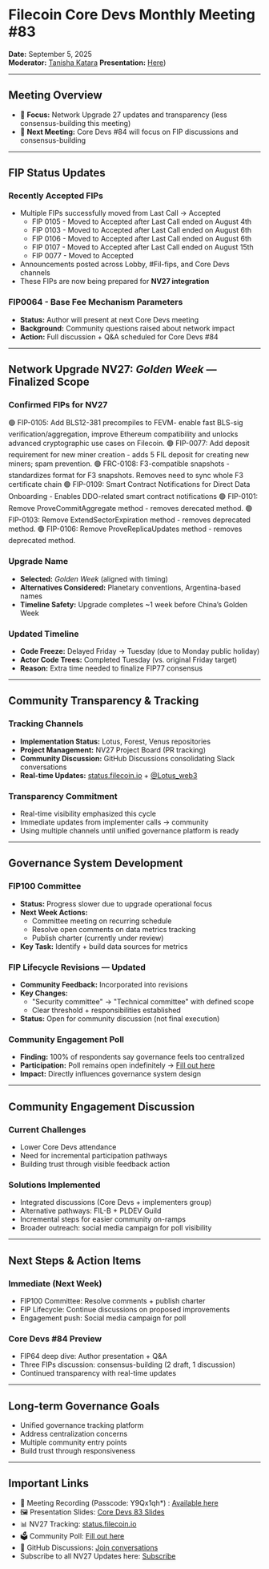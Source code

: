 # Filecoin Core Devs Monthly Meeting #83  
**Date:** September 5, 2025  
**Moderator:** [Tanisha Katara](www.tanishakatara.com)
**Presentation:** [Here](https://docs.google.com/presentation/d/10mtgnrvE1_l0Bl07nQgH1f4ngHTps8sFoPiuOxYiEvs/edit?slide=id.g37bad0ebf69_0_15#slide=id.g37bad0ebf69_0_15))

---

## Meeting Overview
- 🎯 **Focus:** Network Upgrade 27 updates and transparency (less consensus-building this meeting)  
- 📅 **Next Meeting:** Core Devs #84 will focus on FIP discussions and consensus-building  

---

## FIP Status Updates

### Recently Accepted FIPs
- Multiple FIPs successfully moved from Last Call → Accepted
  - FIP 0105 - Moved to Accepted after Last Call ended on August 4th
  - FIP 0103 - Moved to Accepted after Last Call ended on August 6th
  - FIP 0106 - Moved to Accepted after Last Call ended on August 6th
  - FIP 0107 - Moved to Accepted after Last Call ended on August 15th
  - FIP 0077 - Moved to Accepted 
- Announcements posted across Lobby, #Fil-fips, and Core Devs channels  
- These FIPs are now being prepared for **NV27 integration**  

### FIP0064 - Base Fee Mechanism Parameters
- **Status:** Author will present at next Core Devs meeting  
- **Background:** Community questions raised about network impact  
- **Action:** Full discussion + Q&A scheduled for Core Devs #84  

---

## Network Upgrade NV27: *Golden Week* — Finalized Scope

### Confirmed FIPs for NV27
🟢 FIP-0105: Add BLS12-381 precompiles to FEVM- enable fast BLS-sig verification/aggregation, improve Ethereum compatibility and unlocks advanced cryptographic use cases on Filecoin.
🟢 FIP-0077: Add deposit requirement for new miner creation - adds 5 FIL deposit for creating new miners; spam prevention. 
🟢 FRC-0108: F3-compatible snapshots - standardizes format for F3 snapshots. Removes need to sync whole F3 certificate chain
🟢 FIP-0109: Smart Contract Notifications for Direct Data Onboarding - Enables DDO-related smart contract notifications
🟢 FIP-0101: Remove ProveCommitAggregate method - removes derecated method.
🟢 FIP-0103: Remove ExtendSectorExpiration method - removes deprecated method.
🟢 FIP-0106: Remove ProveReplicaUpdates method - removes deprecated method.

### Upgrade Name
- **Selected:** *Golden Week* (aligned with timing)  
- **Alternatives Considered:** Planetary conventions, Argentina-based names  
- **Timeline Safety:** Upgrade completes ~1 week before China’s Golden Week  

### Updated Timeline
- **Code Freeze:** Delayed Friday → Tuesday (due to Monday public holiday)  
- **Actor Code Trees:** Completed Tuesday (vs. original Friday target)  
- **Reason:** Extra time needed to finalize FIP77 consensus  

---

## Community Transparency & Tracking

### Tracking Channels
- **Implementation Status:** Lotus, Forest, Venus repositories  
- **Project Management:** NV27 Project Board (PR tracking)  
- **Community Discussion:** GitHub Discussions consolidating Slack conversations  
- **Real-time Updates:** [status.filecoin.io](https://status.filecoin.io) + [@Lotus_web3](https://twitter.com/Lotus_web3)  

### Transparency Commitment
- Real-time visibility emphasized this cycle  
- Immediate updates from implementer calls → community  
- Using multiple channels until unified governance platform is ready  

---

## Governance System Development

### FIP100 Committee
- **Status:** Progress slower due to upgrade operational focus  
- **Next Week Actions:**  
  - Committee meeting on recurring schedule  
  - Resolve open comments on data metrics tracking  
  - Publish charter (currently under review)  
- **Key Task:** Identify + build data sources for metrics  

### FIP Lifecycle Revisions — Updated
- **Community Feedback:** Incorporated into revisions  
- **Key Changes:**  
  - "Security committee" → "Technical committee" with defined scope  
  - Clear threshold + responsibilities established  
- **Status:** Open for community discussion (not final execution)  

### Community Engagement Poll
- **Finding:** 100% of respondents say governance feels too centralized  
- **Participation:** Poll remains open indefinitely → [Fill out here](#)  
- **Impact:** Directly influences governance system design  

---

## Community Engagement Discussion

### Current Challenges
- Lower Core Devs attendance  
- Need for incremental participation pathways  
- Building trust through visible feedback action  

### Solutions Implemented
- Integrated discussions (Core Devs + implementers group)  
- Alternative pathways: FIL-B + PLDEV Guild  
- Incremental steps for easier community on-ramps  
- Broader outreach: social media campaign for poll visibility  

---

## Next Steps & Action Items

### Immediate (Next Week)
- FIP100 Committee: Resolve comments + publish charter  
- FIP Lifecycle: Continue discussions on proposed improvements  
- Engagement push: Social media campaign for poll  

### Core Devs #84 Preview
- FIP64 deep dive: Author presentation + Q&A  
- Three FIPs discussion: consensus-building (2 draft, 1 discussion)  
- Continued transparency with real-time updates  

---

## Long-term Governance Goals
- Unified governance tracking platform  
- Address centralization concerns  
- Multiple community entry points  
- Build trust through responsiveness  

---

## Important Links
- 🎥 Meeting Recording (Passcode: Y9Qx1qh*) : [Available here](https://fil-org.zoom.us/rec/share/pPkLyzSELAKgaGLMZweInyZ3E06o27PCIbAs-jeErM27ZfNWWZbv-VYiNSTB1wFP.qC9jlqnjUCoqNmRW)  
- 🖼️ Presentation Slides: [Core Devs 83 Slides](https://docs.google.com/presentation/d/10mtgnrvE1_l0Bl07nQgH1f4ngHTps8sFoPiuOxYiEvs/edit?slide=id.g37bad0ebf69_0_0#slide=id.g37bad0ebf69_0_0)  
- 📊 NV27 Tracking: [status.filecoin.io](https://status.filecoin.io)  
- 🗳️ Community Poll: [Fill out here](https://poll.fil.org/dashboard/c/8n7hhjebkb)  
- 💬 GitHub Discussions: [Join conversations](filecoin-project/core-devs#196)
- Subscribe to all NV27 Updates here: [Subscribe](https://status.filecoin.io/incidents/h9fx0z88tpkb?u=nrv63fkjvl9x)


